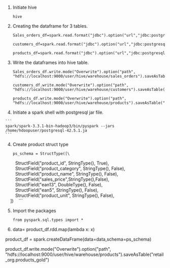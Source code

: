  1. Initiate hive
 
    ```
    hive
    ```
 

  
 2. Creating the dataframe for 3 tables.

    ```
    Sales_orders_df=spark.read.format("jdbc").option("url","jdbc:postgresql://127.0.0.1:5432/retail_org").option("driver","org.postgresql.Driver").option("Database","retail_org").option("dbtable","sales_orders").option("user","postgres").option("password","postgrespw").load()  
    ```
 
    ```
    customers_df=spark.read.format("jdbc").option("url","jdbc:postgresql://127.0.0.1:5432/retail_org").option("driver","org.postgresql.Driver").option("Database","retail_org").option("dbtable","customers").option("user","postgres").option("password","postgrespw").load()
    ```
  
    ```
    products_df=spark.read.format("jdbc").option("url","jdbc:postgresql://127.0.0.1:5432/retail_org").option("driver","org.postgresql.Driver").option("Database","retail_org").option("dbtable","products").option("user","postgres").option("password","postgrespw").load()
    ```
 
 3. Write the dataframes into hive table.

    ```
    Sales_orders_df.write.mode("Overwrite").option("path", "hdfs://localhost:9000/user/hive/warehouse/sales_orders").saveAsTable("retail_org.sales_orders")
    ```
    
    ```
    customers_df.write.mode("Overwrite").option("path", "hdfs://localhost:9000/user/hive/warehouse/customers").saveAsTable("retail_org.customers")
    ```
    
    ```
    products_df.write.mode("Overwrite").option("path", "hdfs://localhost:9000/user/hive/warehouse/products").saveAsTable("retail_org.products")
    ```
 
  3. Initiate a spark shell with postgresql jar file.
 
    ```
    spark/spark-3.3.1-bin-hadoop3/bin/pyspark --jars /home/hdoopuser/postgresql-42.5.1.ja
    ```


 4. Create product struct type 

    ```
    ps_schema = StructType([\
        StructField("product_id", StringType(), True),\
        StructField("product_category", StringType(), False),\
        StructField("product_name", StringType(), False),\
        StructField("sales_price",StringType(),False),\
        StructField("ean13", DoubleType(), False),\
        StructField("ean5", StringType(), False),\
        StructField("product_unit", StringType(), False),\
    ])   
    ```
 
5. Import the packages 

    ```
    from pyspark.sql.types import * 
    ```
 
6. data= product_df.rdd.map(lambda x: x)

product_df = spark.createDataFrame(data=data,schema=ps_schema)

product_df.write.mode("Overwrite").option("path", "hdfs://localhost:9000/user/hive/warehouse/products").saveAsTable("retail_org.products_gold")
